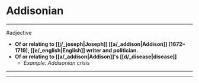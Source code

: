 # Addisonian
---
#adjective
- **Of or relating to [[j/_joseph|Joseph]] [[a/_addison|Addison]] (1672–1719), [[e/_english|English]] writer and politician.**
- **Of or relating to [[a/_addison|Addison]]'s [[d/_disease|disease]]**
	- _Example: Addisonian crisis_
---
---

